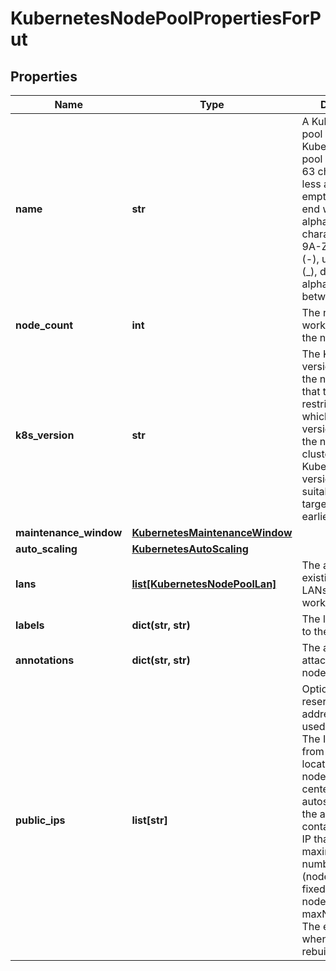 # KubernetesNodePoolPropertiesForPut

## Properties
| Name | Type | Description | Notes |
| ------------ | ------------- | ------------- | ------------- |
| **name** | **str** | A Kubernetes node pool name. Valid Kubernetes node pool name must be 63 characters or less and must be empty or begin and end with an alphanumeric character ([a-z0-9A-Z]) with dashes (-), underscores (_), dots (.), and alphanumerics between. | [optional]  |
| **node_count** | **int** | The number of worker nodes of the node pool. |  |
| **k8s_version** | **str** | The Kubernetes version running in the node pool. Note that this imposes restrictions on which Kubernetes versions can run in the node pools of a cluster. Also, not all Kubernetes versions are suitable upgrade targets for all earlier versions. | [optional]  |
| **maintenance_window** | [**KubernetesMaintenanceWindow**](KubernetesMaintenanceWindow.md) |  | [optional]  |
| **auto_scaling** | [**KubernetesAutoScaling**](KubernetesAutoScaling.md) |  | [optional]  |
| **lans** | [**list[KubernetesNodePoolLan]**](KubernetesNodePoolLan.md) | The array of existing private LANs to attach to worker nodes. | [optional]  |
| **labels** | **dict(str, str)** | The labels attached to the node pool. | [optional]  |
| **annotations** | **dict(str, str)** | The annotations attached to the node pool. | [optional]  |
| **public_ips** | **list[str]** | Optional array of reserved public IP addresses to be used by the nodes. The IPs must be from the exact location of the node pool&#39;s data center. If autoscaling is used, the array must contain one more IP than the maximum possible number of nodes (nodeCount+1 for a fixed number of nodes or maxNodeCount+1). The extra IP is used when the nodes are rebuilt. | [optional]  |


